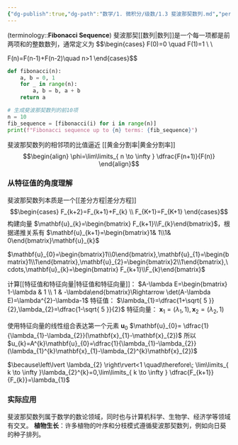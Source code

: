 ```yaml
---
{"dg-publish":true,"dg-path":"数学/1. 微积分/级数/1.3 斐波那契数列.md","permalink":"/数学/1. 微积分/级数/1.3 斐波那契数列/","dgPassFrontmatter":true,"noteIcon":"","created":"2024-05-21T15:20:28.322+08:00","updated":"2025-04-12T22:56:02.570+08:00"}
---
```



(terminology::**Fibonacci Sequence**)
斐波那契[[数列\|数列]]是一个每一项都是前两项和的整数数列，通常定义为
$$\begin{cases}
F(0)=0 \quad F(1)=1 \\ \\

F(n)=F(n-1)+F(n-2)\quad n>1
\end{cases}$$

```python
def fibonacci(n):
    a, b = 0, 1
    for _ in range(n):
        a, b = b, a + b
    return a

# 生成斐波那契数列的前10项
n = 10
fib_sequence = [fibonacci(i) for i in range(n)]
print(f"Fibonacci sequence up to {n} terms: {fib_sequence}")
```

斐波那契数列的相邻项的比值逼近 [[黄金分割率\|黄金分割率]]
$$\begin{align}
\phi=\lim\limits_{ n \to \infty } \dfrac{F(n+1)}{F(n)}
\end{align}$$

### 从特征值的角度理解
斐波那契数列本质是一个[[差分方程\|差分方程]]
$$\begin{cases}
F_{k+2}=F_{k+1}+F_{k} \\
F_{K+1}=F_{K+1}
\end{cases}$$
构建向量 $\mathbf{u}_{k}=\begin{bmatrix} F_{k+1}\\F_{k}\end{bmatrix}$，根据递推关系有 $\mathbf{u}_{k+1}=\begin{bmatrix}1& 1\\1& 0\end{bmatrix}\mathbf{u}_{k}$ 

$\mathbf{u}_{0}=\begin{bmatrix}1\\0\end{bmatrix},\mathbf{u}_{1}=\begin{bmatrix}1\\1\end{bmatrix},\mathbf{u}_{2}=\begin{bmatrix}2\\1\end{bmatrix},\cdots,\mathbf{u}_{k}=\begin{bmatrix} F_{k+1}\\F_{k}\end{bmatrix}$


计算[[特征值和特征向量\|特征值和特征向量]]：
$A-\lambda E=\begin{bmatrix} 1-\lambda & 1 \\ 1 & -\lambda\end{bmatrix}\Rightarrow \det(A-\lambda E)=\lambda^{2}-\lambda-1$ 
特征值： $\lambda_{1}=\dfrac{1+\sqrt{ 5 }}{2},\lambda_{2}=\dfrac{1-\sqrt{ 5 }}{2}$
特征向量： $\mathbf{x}_{1}=(\lambda_{1},1),\mathbf{x}_{2}=(\lambda_{2},1)$

使用特征向量的线性组合表达第一个元素 $\mathbf{u}_{0}$
$\mathbf{u}_{0}= \dfrac{1}{\lambda_{1}-\lambda_{2}}(\mathbf{x}_{1}-\mathbf{x}_{2})$
所以 $u_{k}=A^{k}\mathbf{u}_{0}=\dfrac{1}{\lambda_{1}-\lambda_{2}}(\lambda_{1}^{k}\mathbf{x}_{1}-\lambda_{2}^{k}\mathbf{x}_{2})$

$\because\left\lvert  \lambda_{2} \right\rvert<1 \quad\therefore\; \lim\limits_{ k \to \infty }\lambda_{2}^{k}=0,\lim\limits_{ k \to \infty } \dfrac{F_{k+1}}{F_{k}}=\lambda_{1}$


### 实际应用
斐波那契数列属于数学的数论领域，同时也与计算机科学、生物学、经济学等领域有交叉。
**植物生长**：许多植物的叶序和分枝模式遵循斐波那契数列，例如向日葵的种子排列。


